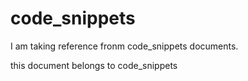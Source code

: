 # code_snippets

I am taking reference fronm code_snippets documents.

this document belongs to code_snippets 
